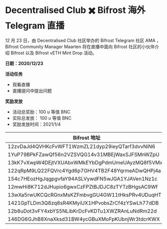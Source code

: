 # Decentralised Club ✖️ Bifrost 海外 Telegram 直播

12 月 23 日，由 Decentralised Club 社区举办的 Bifrost Telegram 社区 AMA ，Bifrost Community Manager Maarten 将在直播中面向 Bifrost 社区的小伙伴介绍 Bifrost 以及 Bifrost vETH Mint Drop 活动。

**日期：2020/12/23**

**活动任务**

  - 观看直播
  - 直播提问中提出问题

**奖励发放**

- 活动总奖励：100 u 等值 BNC
- 实际总发放： 100 u 等值 BNC
- 奖励发放时间：2021/1/4

| Bifrost 地址                                       | BNC 数量     |
| ------------------------------------------------ | ---------- |
| 12zvDaJd4QVHKcFvWFT1WzmZL21dyp29ieyQTarf3dvvNiN6 | 22.8571429 |
| 1YuP79BPkFZawQf56n2VZSVQG14v31MBEjWaxSJFSMnWZpU  | 22.8571429 |
| 13kK7vXwpW4DEjtVXUAbxWMkEYbDgPdmUmeUAyzMQ8f5VMxS | 22.8571429 |
| 122qRpM9LQ22FQVrc4Ygd6p7GHV4TB2F48YqrmeADwQHPj4a | 22.8571429 |
| 154c7HEozHgJqgpgvfaY94ASLVywdFN5wJGA1YJAVen1Nz1c | 22.8571429 |
| 12mwHi8K712dJHupio6gwxCzFPZtBJDJC8zTYTzBHgsAC9Wf | 22.8571429 |
| 13wXa5rwUKCQcRGnxMsKZFmbvgGU4GW11tHksPRv4UDuqHT7 | 22.8571429 |
| 1421GpTLDm3Q8zq8sR4KMyiUX1HPvobsZrCf4zYSwLh77dDB | 22.8571429 |
| 12b8uDot3vFY4xbYS5NLibKrDcFvKDTu1XWZRAnLuNdRm22d | 22.8571429 |
| 146DG6GJhB8XnaXksd31BW4ycGBuXMoFpKUbnjWr3tdcrKWX | 22.8571429 |
